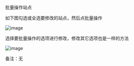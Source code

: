 批量操作站点

如下图勾选或全选要修改的站点，然后点批量操作

![image](https://user-images.githubusercontent.com/90588289/133749048-e0420cd2-72c1-4bdd-ba82-8bbb464b2971.png)


选择要批量操作的选项进行修改，修改其它选项也是一样的方法

![image](https://user-images.githubusercontent.com/90588289/133749073-6d02fb87-b732-4b9a-9f97-d7e818d93bab.png)

备注：无
